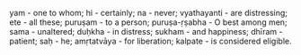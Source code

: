 yam - one to whom; hi - certainly; na - never; vyathayanti - are distressing; ete - all these; puruṣam - to a person; puruṣa-ṛṣabha - O best among men; sama - unaltered; duḥkha - in distress; sukham - and happiness; dhīram - patient; saḥ - he; amṛtatvāya - for liberation; kalpate - is considered eligible.